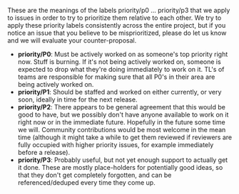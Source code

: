 These are the meanings of the labels priority/p0 ... priority/p3 that we apply to issues in order to try to prioritize them relative to each other.  We try to apply these priority labels consistently across the entire project, but if you notice an issue that you believe to be misprioritized, please do let us know and we will evaluate your counter-proposal.

- **priority/P0**: Must be actively worked on as someone's top priority right now. Stuff is burning. If it's not being actively worked on, someone is expected to drop what they're doing immediately to work on it. TL's of teams are responsible for making sure that all P0's in their area are being actively worked on.
- **priority/P1**: Should be staffed and worked on either currently, or very soon, ideally in time for the next release.
- **priority/P2**: There appears to be general agreement that this would be good to have, but we possibly don't have anyone available to work on it right now or in the immediate future. Hopefully in the future some time we will. Community contributions would be most welcome in the mean time (although it might take a while to get them reviewed if reviewers are fully occupied with higher priority issues, for example immediately before a release).
- **priority/P3**: Probably useful, but not yet enough support to actually get it done. These are mostly place-holders for potentially good ideas, so that they don't get completely forgotten, and can be referenced/deduped every time they come up.
